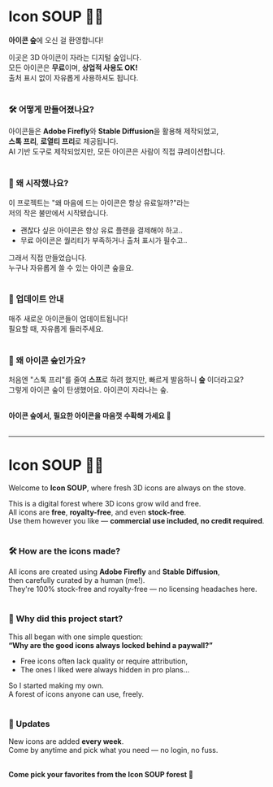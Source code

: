 # Icon SOUP 🍲🌲  
**아이콘 숲**에 오신 걸 환영합니다!

이곳은 3D 아이콘이 자라는 디지털 숲입니다.  
모든 아이콘은 **무료**이며, **상업적 사용도 OK!**  
출처 표시 없이 자유롭게 사용하셔도 됩니다.
<br>
<br>

### 🛠 어떻게 만들어졌나요?

아이콘들은 **Adobe Firefly**와 **Stable Diffusion**을 활용해 제작되었고,  
**스톡 프리**, **로열티 프리**로 제공됩니다.  
AI 기반 도구로 제작되었지만, 모든 아이콘은 사람이 직접 큐레이션합니다.
<br>
<br>

### 🌱 왜 시작했나요?

이 프로젝트는 "왜 마음에 드는 아이콘은 항상 유료일까?"라는  
저의 작은 불만에서 시작됐습니다.

- 괜찮다 싶은 아이콘은 항상 유료 플랜을 결제해야 하고..  
- 무료 아이콘은 퀄리티가 부족하거나 출처 표시가 필수고..

그래서 직접 만들었습니다.  
누구나 자유롭게 쓸 수 있는 아이콘 숲을요.
<br>
<br>

### 🔄 업데이트 안내

매주 새로운 아이콘들이 업데이트됩니다!  
필요할 때, 자유롭게 들러주세요.
<br>
<br>

### 📛 왜 아이콘 숲인가요?

처음엔 "스톡 프리"를 줄여 **스프**로 하려 했지만, 빠르게 발음하니 **숲** 이더라고요?  
그렇게 아이콘 숲이 탄생했어요. 아이콘이 자라나는 숲.
<br>
<br>

**아이콘 숲에서, 필요한 아이콘을 마음껏 수확해 가세요 🌲**
<br>
<br>

---

# Icon SOUP 🍲🌲  
Welcome to **Icon SOUP**, where fresh 3D icons are always on the stove.

This is a digital forest where 3D icons grow wild and free.  
All icons are **free**, **royalty-free**, and even **stock-free**.  
Use them however you like — **commercial use included, no credit required**.
<br>
<br>

### 🛠 How are the icons made?

All icons are created using **Adobe Firefly** and **Stable Diffusion**,  
then carefully curated by a human (me!).  
They're 100% stock-free and royalty-free — no licensing headaches here.
<br>
<br>

### 🌱 Why did this project start?

This all began with one simple question:  
**“Why are the good icons always locked behind a paywall?”**

- Free icons often lack quality or require attribution,  
- The ones I liked were always hidden in pro plans...

So I started making my own.  
A forest of icons anyone can use, freely.  
<br>

### 🔄 Updates

New icons are added **every week**.  
Come by anytime and pick what you need — no login, no fuss.
<br>
<br>

**Come pick your favorites from the Icon SOUP forest 🌲**
